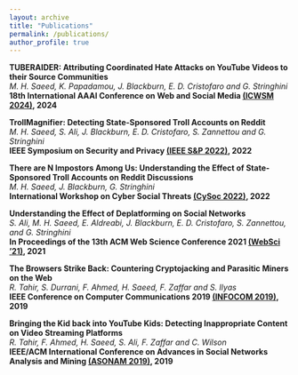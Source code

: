 ```yaml
---
layout: archive
title: "Publications"
permalink: /publications/
author_profile: true
---
```


**TUBERAIDER: Attributing Coordinated Hate Attacks on YouTube Videos to their Source Communities**\
*M. H. Saeed, K. Papadamou, J. Blackburn, E. D. Cristofaro and G. Stringhini*\
**18th International AAAI Conference on Web and Social Media [(ICWSM 2024)](https://arxiv.org/abs/2308.05247v1), 2024**

**TrollMagnifier: Detecting State-Sponsored Troll Accounts on Reddit**\
*M. H. Saeed, S. Ali, J. Blackburn, E. D. Cristofaro, S. Zannettou and G. Stringhini*\
**IEEE Symposium on Security and Privacy [(IEEE S&P 2022)](https://ieeexplore.ieee.org/document/9833706), 2022**

**There are N Impostors Among Us: Understanding the Effect of State-Sponsored Troll Accounts on Reddit Discussions**\
*M. H. Saeed, J. Blackburn, G. Stringhini*\
**International Workshop on Cyber Social Threats [(CySoc 2022)](https://workshop-proceedings.icwsm.org/abstract.php?id=2022_70), 2022**

**Understanding the Effect of Deplatforming on Social Networks**\
*S. Ali, M. H. Saeed, E. Aldreabi, J. Blackburn, E. D. Cristofaro, S. Zannettou, and G. Stringhini*\
**In Proceedings of the 13th ACM Web Science Conference 2021 [(WebSci ’21)](https://dl.acm.org/doi/10.1145/3447535.3462637), 2021**

**The Browsers Strike Back: Countering Cryptojacking and Parasitic Miners on the Web**\
*R. Tahir, S. Durrani, F. Ahmed, H. Saeed, F. Zaffar and S. Ilyas*\
**IEEE Conference on Computer Communications 2019 [(INFOCOM 2019)](https://ieeexplore.ieee.org/document/8737360), 2019**

**Bringing the Kid back into YouTube Kids: Detecting Inappropriate Content on Video Streaming Platforms**\
*R. Tahir, F. Ahmed, H. Saeed, S. Ali, F. Zaffar and C. Wilson*\
**IEEE/ACM International Conference on Advances in Social Networks Analysis and Mining [(ASONAM 2019)](https://ieeexplore.ieee.org/document/9073060), 2019**